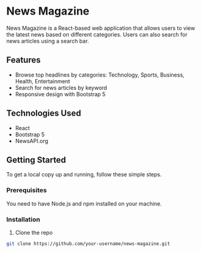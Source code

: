 # News Magazine

News Magazine is a React-based web application that allows users to view the latest news based on different categories. Users can also search for news articles using a search bar.

## Features

- Browse top headlines by categories: Technology, Sports, Business, Health, Entertainment
- Search for news articles by keyword
- Responsive design with Bootstrap 5

## Technologies Used

- React
- Bootstrap 5
- NewsAPI.org

## Getting Started

To get a local copy up and running, follow these simple steps.

### Prerequisites

You need to have Node.js and npm installed on your machine.

### Installation

1. Clone the repo

```sh
git clone https://github.com/your-username/news-magazine.git
